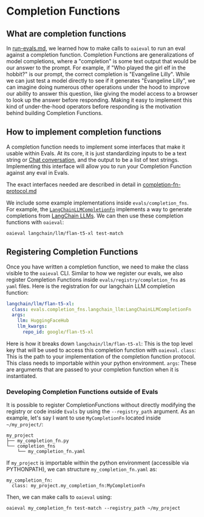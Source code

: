 # Completion Functions
## What are completion functions
In [run-evals.md](run-evals.md), we learned how to make calls to `oaieval` to run an eval against a completion function. Completion Functions are generalizations of model completions, where a "completion" is some text output that would be our answer to the prompt. For example, if "Who played the girl elf in the hobbit?" is our prompt, the correct completion is "Evangeline Lilly". While we can just test a model directly to see if it generates "Evangeline Lilly", we can imagine doing numerous other operations under the hood to improve our ability to answer this question, like giving the model access to a browser to look up the answer before responding. Making it easy to implement this kind of under-the-hood operators before responding is the motivation behind building Completion Functions.

## How to implement completion functions
A completion function needs to implement some interfaces that make it usable within Evals. At its core, it is just standardizing inputs to be a text string or [Chat conversation](https://platform.openai.com/docs/guides/chat), and the output to be a list of text strings. Implementing this interface will allow you to run your Completion Function against any eval in Evals.

The exact interfaces needed are described in detail in [completion-fn-protocol.md](completion-fn-protocol.md)

We include some example implementations inside `evals/completion_fns`. For example, the [`LangChainLLMCompletionFn`](../evals/completion_fns/langchain_llm.py) implements a way to generate completions from [LangChain LLMs](https://python.langchain.com/en/latest/modules/models/llms/getting_started.html). We can then use these completion functions with `oaieval`:
```
oaieval langchain/llm/flan-t5-xl test-match
```

## Registering Completion Functions
Once you have written a completion function, we need to make the class visible to the `oaieval` CLI. Similar to how we register our evals, we also register Completion Functions inside `evals/registry/completion_fns` as `yaml` files. Here is the registration for our langchain LLM completion function:
```yaml
langchain/llm/flan-t5-xl:
  class: evals.completion_fns.langchain_llm:LangChainLLMCompletionFn
  args:
    llm: HuggingFaceHub
    llm_kwargs:
      repo_id: google/flan-t5-xl
```
Here is how it breaks down
`langchain/llm/flan-t5-xl`: This is the top level key that will be used to access this completion function with `oaieval`.
`class`: This is the path to your implementation of the completion function protocol. This class needs to importable within your python environment.
`args`:  These are arguments that are passed to your completion function when it is instantiated.


### Developing Completion Functions outside of Evals
It is possible to register CompletionFunctions without directly modifying the registry or code inside `Evals` by using the `--registry_path` argument. As an example, let's say I want to use `MyCompletionFn` located inside `~/my_project/`:
```
my_project
├── my_completion_fn.py
└── completion_fns
    └── my_completion_fn.yaml
```

If `my_project` is importable within the python environment (accessible via PYTHONPATH), we can structure `my_completion_fn.yaml` as:
```
my_completion_fn:
  class: my_project.my_completion_fn:MyCompletionFn
```
Then, we can make calls to `oaieval` using:
```
oaieval my_completion_fn test-match --registry_path ~/my_project
```
